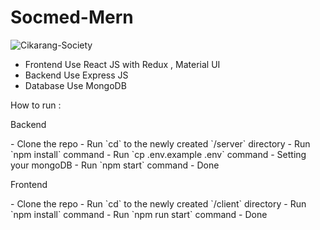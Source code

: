 # Socmed-Mern

![Cikarang-Society](https://github.com/harbyanwardi/Socmed-Mern/assets/32807456/6acd2e26-f65d-463d-91e9-a0bf4493f415)

- Frontend Use React JS with Redux , Material UI
- Backend Use Express JS
- Database Use MongoDB

How to run :
<p>Backend</p>
-   Clone the repo
-   Run `cd` to the newly created `/server` directory
-   Run `npm install` command
-   Run `cp .env.example .env` command
-   Setting your mongoDB 
-   Run `npm start` command
-   Done

<p>Frontend</p>
-   Clone the repo
-   Run `cd` to the newly created `/client` directory
-   Run `npm install` command
-   Run `npm run start` command
-   Done
